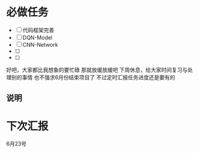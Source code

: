 # 必做任务
- [ ] 代码框架完善
- [ ] DQN-Model
- [ ] CNN-Network
- [ ] 
- [ ]


好吧，大家都比我想象的要忙碌
那就放缓放缓吧
下周休息，给大家时间复习与处理别的事情
也不强求6月份结束项目了
不过定时汇报任务进度还是要有的

## 说明

# 下次汇报
6月23号
